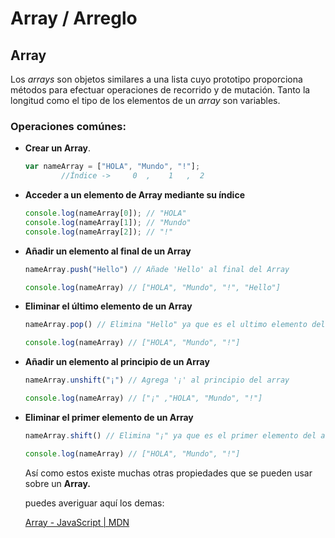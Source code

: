 # Array / Arreglo

## Array

Los *arrays* son objetos similares a una lista cuyo prototipo proporciona métodos para efectuar operaciones de recorrido y de mutación. Tanto la longitud como el tipo de los elementos de un *array* son variables.

### Operaciones comúnes:

- **Crear un Array**.
    
    ```jsx
    var nameArray = ["HOLA", "Mundo", "!"];  
    		//Índice ->     0  ,    1   ,  2  
    ```
    
- **Acceder a un elemento de Array mediante su índice**
    
    ```jsx
    console.log(nameArray[0]); // "HOLA"
    console.log(nameArray[1]); // "Mundo"
    console.log(nameArray[2]); // "!"
    ```
    
- **Añadir un elemento al final de un Array**
    
    ```jsx
    nameArray.push("Hello") // Añade 'Hello' al final del Array
    
    console.log(nameArray) // ["HOLA", "Mundo", "!", "Hello"]
    ```
    
- **Eliminar el último elemento de un Array**
    
    ```jsx
    nameArray.pop() // Elimina "Hello" ya que es el ultimo elemento del array
    
    console.log(nameArray) // ["HOLA", "Mundo", "!"]
    ```
    
- **Añadir un elemento al principio de un Array**
    
    ```jsx
    nameArray.unshift("¡") // Agrega '¡' al principio del array
    
    console.log(nameArray) // ["¡" ,"HOLA", "Mundo", "!"]
    ```
    
- **Eliminar el primer elemento de un Array**
    
    ```jsx
    nameArray.shift() // Elimina "¡" ya que es el primer elemento del array
    
    console.log(nameArray) // ["HOLA", "Mundo", "!"]
    ```
    
    Así como estos existe muchas otras propiedades que se pueden usar sobre un **********Array.**********
    
    puedes averiguar aquí los demas:
    
    [Array - JavaScript | MDN](https://developer.mozilla.org/es/docs/Web/JavaScript/Reference/Global_Objects/Array#propiedades_est%C3%A1ticas)